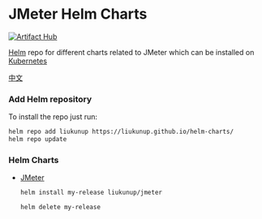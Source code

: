 # JMeter Helm Charts

[![Artifact Hub](https://img.shields.io/endpoint?url=https://artifacthub.io/badge/repository/jmeter)](https://artifacthub.io/packages/search?repo=jmeter)

[Helm](https://helm.sh) repo for different charts related to JMeter which can be installed on [Kubernetes](https://kubernetes.io)

[中文](README.md)

### Add Helm repository

To install the repo just run:

```bash
helm repo add liukunup https://liukunup.github.io/helm-charts/
helm repo update
```

### Helm Charts

* [JMeter](https://liukunup.github.io/helm-charts/)

  ```bash
  helm install my-release liukunup/jmeter
  ```
  
  ```bash
  helm delete my-release
  ```
